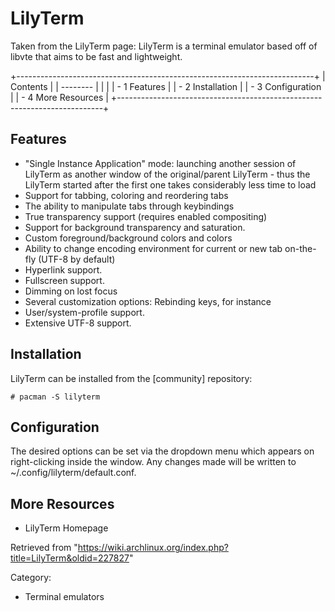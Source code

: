 LilyTerm
========

Taken from the LilyTerm page: LilyTerm is a terminal emulator based off
of libvte that aims to be fast and lightweight.

+--------------------------------------------------------------------------+
| Contents                                                                 |
| --------                                                                 |
|                                                                          |
| -   1 Features                                                           |
| -   2 Installation                                                       |
| -   3 Configuration                                                      |
| -   4 More Resources                                                     |
+--------------------------------------------------------------------------+

Features
--------

-   "Single Instance Application" mode: launching another session of
    LilyTerm as another window of the original/parent LilyTerm - thus
    the LilyTerm started after the first one takes considerably less
    time to load
-   Support for tabbing, coloring and reordering tabs
-   The ability to manipulate tabs through keybindings
-   True transparency support (requires enabled compositing)
-   Support for background transparency and saturation.
-   Custom foreground/background colors and colors
-   Ability to change encoding environment for current or new tab
    on-the-fly (UTF-8 by default)
-   Hyperlink support.
-   Fullscreen support.
-   Dimming on lost focus
-   Several customization options: Rebinding keys, for instance
-   User/system-profile support.
-   Extensive UTF-8 support.

Installation
------------

LilyTerm can be installed from the [community] repository:

    # pacman -S lilyterm

Configuration
-------------

The desired options can be set via the dropdown menu which appears on
right-clicking inside the window. Any changes made will be written to
~/.config/lilyterm/default.conf.

More Resources
--------------

-   LilyTerm Homepage

Retrieved from
"https://wiki.archlinux.org/index.php?title=LilyTerm&oldid=227827"

Category:

-   Terminal emulators
